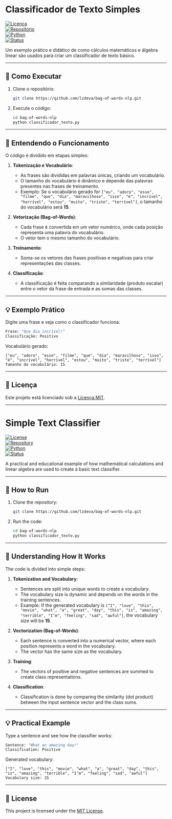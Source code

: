 # Classificador de Texto Simples

[![Licença](https://img.shields.io/badge/Licença-MIT-blue.svg)](LICENSE)  
[![Repositório](https://img.shields.io/badge/Repositório-GitHub-green.svg)](https://github.com/lzdeva/bag-of-words-nlp)  
[![Python](https://img.shields.io/badge/Python-3.x-blue.svg)](https://www.python.org/)  
[![Status](https://img.shields.io/badge/Status-Em%20Desenvolvimento-orange.svg)](https://github.com/lzdeva/bag-of-words-nlp)

Um exemplo prático e didático de como cálculos matemáticos e álgebra linear são usados para criar um classificador de texto básico.

---

## 🚀 Como Executar

1. Clone o repositório:

   ```bash
   git clone https://github.com/lzdeva/bag-of-words-nlp.git
   ```

2. Execute o código:
   ```bash
   cd bag-of-words-nlp
   python classificador_texto.py
   ```

---

## 🧠 Entendendo o Funcionamento

O código é dividido em etapas simples:

1. **Tokenização e Vocabulário**:

   - As frases são divididas em palavras únicas, criando um vocabulário.
   - O tamanho do vocabulário é dinâmico e depende das palavras presentes nas frases de treinamento.
   - Exemplo: Se o vocabulário gerado for `["eu", "adoro", "esse", "filme", "que", "dia", "maravilhoso", "isso", "é", "incrível", "horrível", "estou", "muito", "triste", "terrível"]`, o tamanho do vocabulário será **15**.

2. **Vetorização (Bag-of-Words)**:

   - Cada frase é convertida em um vetor numérico, onde cada posição representa uma palavra do vocabulário.
   - O vetor tem o mesmo tamanho do vocabulário.

3. **Treinamento**:

   - Soma-se os vetores das frases positivas e negativas para criar representações das classes.

4. **Classificação**:
   - A classificação é feita comparando a similaridade (produto escalar) entre o vetor da frase de entrada e as somas das classes.

---

## 💡 Exemplo Prático

Digite uma frase e veja como o classificador funciona:

```bash
Frase: "Que dia incrível!"
Classificação: Positivo
```

Vocabulário gerado:

```
["eu", "adoro", "esse", "filme", "que", "dia", "maravilhoso", "isso", "é", "incrível", "horrível", "estou", "muito", "triste", "terrível"]
Tamanho do vocabulário: 15
```

---

## 📜 Licença

Este projeto está licenciado sob a [Licença MIT](LICENSE).

---

# Simple Text Classifier

[![License](https://img.shields.io/badge/License-MIT-blue.svg)](LICENSE)  
[![Repository](https://img.shields.io/badge/Repository-GitHub-green.svg)](https://github.com/lzdeva/bag-of-words-nlp)  
[![Python](https://img.shields.io/badge/Python-3.x-blue.svg)](https://www.python.org/)  
[![Status](https://img.shields.io/badge/Status-Under%20Development-orange.svg)](https://github.com/lzdeva/bag-of-words-nlp)

A practical and educational example of how mathematical calculations and linear algebra are used to create a basic text classifier.

---

## 🚀 How to Run

1. Clone the repository:

   ```bash
   git clone https://github.com/lzdeva/bag-of-words-nlp.git
   ```

2. Run the code:
   ```bash
   cd bag-of-words-nlp
   python classificador_texto.py
   ```

---

## 🧠 Understanding How It Works

The code is divided into simple steps:

1. **Tokenization and Vocabulary**:

   - Sentences are split into unique words to create a vocabulary.
   - The vocabulary size is dynamic and depends on the words in the training sentences.
   - Example: If the generated vocabulary is `["I", "love", "this", "movie", "what", "a", "great", "day", "this", "is", "amazing", "terrible", "I’m", "feeling", "sad", "awful"]`, the vocabulary size will be **15**.

2. **Vectorization (Bag-of-Words)**:

   - Each sentence is converted into a numerical vector, where each position represents a word in the vocabulary.
   - The vector has the same size as the vocabulary.

3. **Training**:

   - The vectors of positive and negative sentences are summed to create class representations.

4. **Classification**:
   - Classification is done by comparing the similarity (dot product) between the input sentence vector and the class sums.

---

## 💡 Practical Example

Type a sentence and see how the classifier works:

```bash
Sentence: "What an amazing day!"
Classification: Positive
```

Generated vocabulary:

```
["I", "love", "this", "movie", "what", "a", "great", "day", "this", "is", "amazing", "terrible", "I’m", "feeling", "sad", "awful"]
Vocabulary size: 15
```

---

## 📜 License

This project is licensed under the [MIT License](LICENSE).
